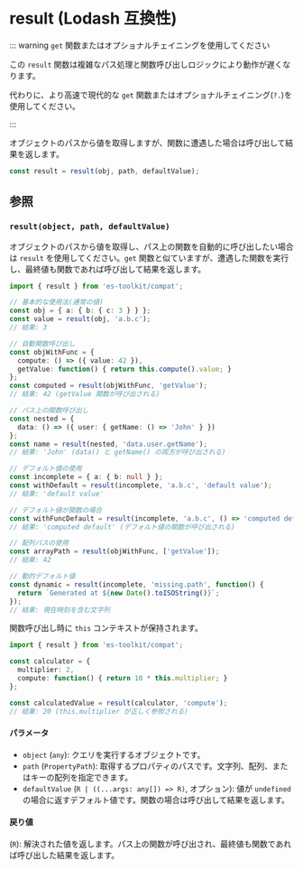 # result (Lodash 互換性)

::: warning `get` 関数またはオプショナルチェイニングを使用してください

この `result` 関数は複雑なパス処理と関数呼び出しロジックにより動作が遅くなります。

代わりに、より高速で現代的な `get` 関数またはオプショナルチェイニング(`?.`)を使用してください。

:::

オブジェクトのパスから値を取得しますが、関数に遭遇した場合は呼び出して結果を返します。

```typescript
const result = result(obj, path, defaultValue);
```

## 参照

### `result(object, path, defaultValue)`

オブジェクトのパスから値を取得し、パス上の関数を自動的に呼び出したい場合は `result` を使用してください。`get` 関数と似ていますが、遭遇した関数を実行し、最終値も関数であれば呼び出して結果を返します。

```typescript
import { result } from 'es-toolkit/compat';

// 基本的な使用法(通常の値)
const obj = { a: { b: { c: 3 } } };
const value = result(obj, 'a.b.c');
// 結果: 3

// 自動関数呼び出し
const objWithFunc = {
  compute: () => ({ value: 42 }),
  getValue: function() { return this.compute().value; }
};
const computed = result(objWithFunc, 'getValue');
// 結果: 42 (getValue 関数が呼び出される)

// パス上の関数呼び出し
const nested = {
  data: () => ({ user: { getName: () => 'John' } })
};
const name = result(nested, 'data.user.getName');
// 結果: 'John' (data() と getName() の両方が呼び出される)

// デフォルト値の使用
const incomplete = { a: { b: null } };
const withDefault = result(incomplete, 'a.b.c', 'default value');
// 結果: 'default value'

// デフォルト値が関数の場合
const withFuncDefault = result(incomplete, 'a.b.c', () => 'computed default');
// 結果: 'computed default' (デフォルト値の関数が呼び出される)

// 配列パスの使用
const arrayPath = result(objWithFunc, ['getValue']);
// 結果: 42

// 動的デフォルト値
const dynamic = result(incomplete, 'missing.path', function() {
  return `Generated at ${new Date().toISOString()}`;
});
// 結果: 現在時刻を含む文字列
```

関数呼び出し時に `this` コンテキストが保持されます。

```typescript
import { result } from 'es-toolkit/compat';

const calculator = {
  multiplier: 2,
  compute: function() { return 10 * this.multiplier; }
};

const calculatedValue = result(calculator, 'compute');
// 結果: 20 (this.multiplier が正しく参照される)
```

#### パラメータ

- `object` (`any`): クエリを実行するオブジェクトです。
- `path` (`PropertyPath`): 取得するプロパティのパスです。文字列、配列、またはキーの配列を指定できます。
- `defaultValue` (`R | ((...args: any[]) => R)`, オプション): 値が `undefined` の場合に返すデフォルト値です。関数の場合は呼び出して結果を返します。

#### 戻り値

(`R`): 解決された値を返します。パス上の関数が呼び出され、最終値も関数であれば呼び出した結果を返します。

